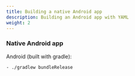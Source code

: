 ```yaml
---
title: Building a native Android app
description: Building an Android app with YAML
weight: 2
---
```


### Native Android app

Android (built with gradle):

    - ./gradlew bundleRelease

